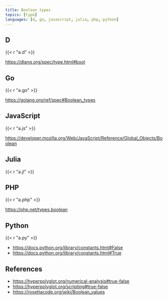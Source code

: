 ```yaml
---
title: Boolean types
topics: [type]
languages: [d, go, javascript, julia, php, python]
---
```


## D

{{< r "a.d" >}}

<https://dlang.org/spec/type.html#bool>

## Go

{{< r "a.go" >}}

<https://golang.org/ref/spec#Boolean_types>

## JavaScript

{{< r "a.js" >}}

<https://developer.mozilla.org/Web/JavaScript/Reference/Global_Objects/Boolean>

## Julia

{{< r "a.jl" >}}

## PHP

{{< r "a.php" >}}

<https://php.net/types.boolean>

## Python

{{< r "a.py" >}}

- <https://docs.python.org/library/constants.html#False>
- <https://docs.python.org/library/constants.html#True>

## References

- <https://hyperpolyglot.org/numerical-analysis#true-false>
- <https://hyperpolyglot.org/scripting#true-false>
- <https://rosettacode.org/wiki/Boolean_values>

